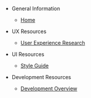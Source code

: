 - General Information

  - [Home](/)

- UX Resources

  - [User Experience Research](/ux/userexperience.md)

- UI Resources

  - [Style Guide](/ui/styles.md)

- Development Resources

  - [Development Overview](/dev/dev.md)
